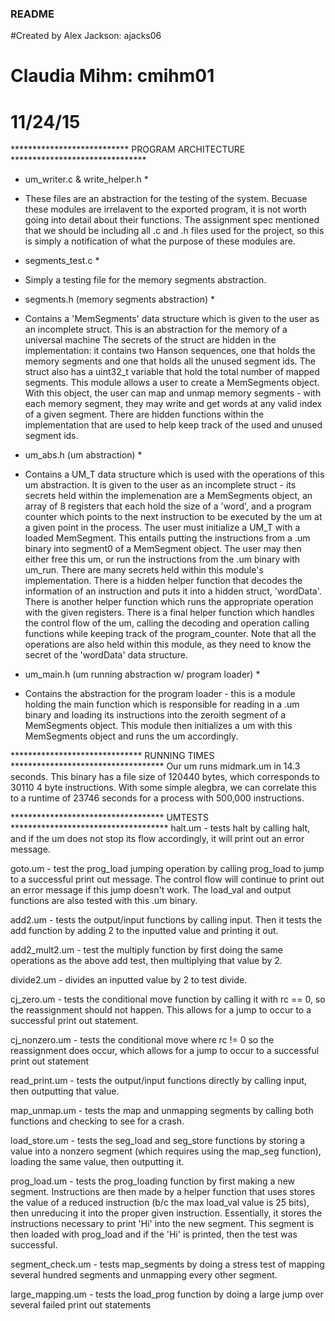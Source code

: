 ### README

#Created by Alex Jackson: ajacks06
#           Claudia Mihm: cmihm01
#           11/24/15


*************************** PROGRAM ARCHITECTURE *******************************


* um_writer.c & write_helper.h *
- These files are an abstraction for the testing of the system. Becuase these
modules are irrelavent to the exported program, it is not worth going into 
detail about their functions. The assignment spec mentioned that we should be 
including all .c and .h files used for the project, so this is simply a 
notification of what the purpose of these modules are.

* segments_test.c *
- Simply a testing file for the memory segments abstraction. 

* segments.h (memory segments abstraction) *
- Contains a 'MemSegments' data structure which is given to the user as an 
incomplete struct. This is an abstraction for the memory of a universal machine
The secrets of the struct are hidden in the implementation:
it contains two Hanson sequences, one that holds the memory segments and one 
that holds all the unused segment ids. The struct also has a uint32_t variable
that hold the total number of mapped segments. This module allows a user to 
create a MemSegments object. With this object, the user can map and unmap memory
segments - with each memory segment, they may write and get words at any valid
index of a given segment. There are hidden functions within the implementation
that are used to help keep track of the used and unused segment ids.

* um_abs.h (um abstraction) *
- Contains a UM_T data structure which is used with the operations of this um
abstraction. It is given to the user as an incomplete struct - its secrets held 
within the implemenation are a MemSegments object, an array of 8 registers that 
each hold the size of a 'word', and a program counter which points to the next
instruction to be executed by the um at a given point in the process. The user 
must initialize a UM_T with a loaded MemSegment. This entails putting the 
instructions from a .um binary into segment0 of a MemSegment object. The user 
may then either free this um, or run the instructions from the .um binary with 
um_run. There are many secrets held within this module's implementation. There 
is a hidden helper function that decodes the information of an instruction and 
puts it into a hidden struct, 'wordData'. There is another helper function which
runs the appropriate operation with the given registers. There is a final helper
function which handles the control flow of the um, calling the decoding and 
operation calling functions while keeping track of the program_counter. Note 
that all the operations are also held within this module, as they need to know 
the secret of the 'wordData' data structure. 

* um_main.h (um running abstraction w/ program loader) *
- Contains the abstraction for the program loader - this is a module holding 
the main function which is responsible for reading in a .um binary and loading
its instructions into the zeroith segment of a MemSegments object. This module
then initializes a um with this MemSegments object and runs the um accordingly. 

****************************** RUNNING TIMES ***********************************
Our um runs midmark.um in 14.3 seconds. This binary has a file size of 
120440 bytes, which corresponds to 30110 4 byte instructions. With some simple 
alegbra, we can correlate this to a runtime of 23746 seconds for a process with
500,000 instructions. 

*********************************** UMTESTS ************************************
halt.um - tests halt by calling halt, and if the um does not stop its flow 
accordingly, it will print out an error message.

goto.um - test the prog_load jumping operation by calling prog_load to jump to 
a successful print out message. The control flow will continue to print out an
error message if this jump doesn't work. The load_val and output functions are 
also tested with this .um binary. 

add2.um - tests the output/input functions by calling input. Then it tests the 
add function by adding 2 to the inputted value and printing it out.

add2_mult2.um - test the multiply function by first doing the same operations as
the above add test, then multiplying that value by 2. 

divide2.um - divides an inputted value by 2 to test divide.

cj_zero.um - tests the conditional move function by calling it with rc == 0, so 
the reassignment should not happen. This allows for a jump to occur to a
successful print out statement.

cj_nonzero.um - tests the conditional move where rc != 0 so the reassignment 
does occur, which allows for a jump to occur to a successful print out statement

read_print.um - tests the output/input functions directly by calling input, then
outputting that value.

map_unmap.um - tests the map and unmapping segments by calling both functions 
and checking to see for a crash.

load_store.um - tests the seg_load and seg_store functions by storing a value 
into a nonzero segment (which requires using the map_seg function), loading the 
same value, then outputting it.

prog_load.um - tests the prog_loading function by first making a new segment. 
Instructions are then made by a helper function that uses stores the value of a 
reduced instruction (b/c the max load_val value is 25 bits), then unreducing it 
into the proper given instruction. Essentially, it stores the instructions 
necessary to print 'Hi' into the new segment. This segment is then loaded with 
prog_load and if the 'Hi' is printed, then the test was successful.

segment_check.um - tests map_segments by doing a stress test of mapping several 
hundred segments and unmapping every other segment. 

large_mapping.um - tests the load_prog function by doing a 
large jump over several failed print out statements




